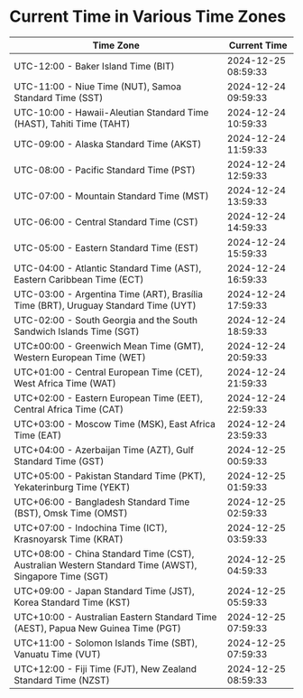 # Current Time in Various Time Zones

| Time Zone | Current Time |
|-----------|--------------|
| UTC-12:00 - Baker Island Time (BIT) | 2024-12-25 08:59:33 |
| UTC-11:00 - Niue Time (NUT), Samoa Standard Time (SST) | 2024-12-24 09:59:33 |
| UTC-10:00 - Hawaii-Aleutian Standard Time (HAST), Tahiti Time (TAHT) | 2024-12-24 10:59:33 |
| UTC-09:00 - Alaska Standard Time (AKST) | 2024-12-24 11:59:33 |
| UTC-08:00 - Pacific Standard Time (PST) | 2024-12-24 12:59:33 |
| UTC-07:00 - Mountain Standard Time (MST) | 2024-12-24 13:59:33 |
| UTC-06:00 - Central Standard Time (CST) | 2024-12-24 14:59:33 |
| UTC-05:00 - Eastern Standard Time (EST) | 2024-12-24 15:59:33 |
| UTC-04:00 - Atlantic Standard Time (AST), Eastern Caribbean Time (ECT) | 2024-12-24 16:59:33 |
| UTC-03:00 - Argentina Time (ART), Brasília Time (BRT), Uruguay Standard Time (UYT) | 2024-12-24 17:59:33 |
| UTC-02:00 - South Georgia and the South Sandwich Islands Time (SGT) | 2024-12-24 18:59:33 |
| UTC±00:00 - Greenwich Mean Time (GMT), Western European Time (WET) | 2024-12-24 20:59:33 |
| UTC+01:00 - Central European Time (CET), West Africa Time (WAT) | 2024-12-24 21:59:33 |
| UTC+02:00 - Eastern European Time (EET), Central Africa Time (CAT) | 2024-12-24 22:59:33 |
| UTC+03:00 - Moscow Time (MSK), East Africa Time (EAT) | 2024-12-24 23:59:33 |
| UTC+04:00 - Azerbaijan Time (AZT), Gulf Standard Time (GST) | 2024-12-25 00:59:33 |
| UTC+05:00 - Pakistan Standard Time (PKT), Yekaterinburg Time (YEKT) | 2024-12-25 01:59:33 |
| UTC+06:00 - Bangladesh Standard Time (BST), Omsk Time (OMST) | 2024-12-25 02:59:33 |
| UTC+07:00 - Indochina Time (ICT), Krasnoyarsk Time (KRAT) | 2024-12-25 03:59:33 |
| UTC+08:00 - China Standard Time (CST), Australian Western Standard Time (AWST), Singapore Time (SGT) | 2024-12-25 04:59:33 |
| UTC+09:00 - Japan Standard Time (JST), Korea Standard Time (KST) | 2024-12-25 05:59:33 |
| UTC+10:00 - Australian Eastern Standard Time (AEST), Papua New Guinea Time (PGT) | 2024-12-25 07:59:33 |
| UTC+11:00 - Solomon Islands Time (SBT), Vanuatu Time (VUT) | 2024-12-25 07:59:33 |
| UTC+12:00 - Fiji Time (FJT), New Zealand Standard Time (NZST) | 2024-12-25 08:59:33 |
